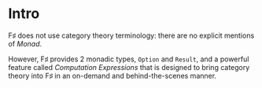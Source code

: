 # Intro

F♯ does not use category theory terminology: there are no explicit mentions of _Monad_.

However, F♯ provides 2 monadic types, `Option` and `Result`, and a powerful feature called _Computation Expressions_ that is designed to bring category theory into F♯ in an on-demand and behind-the-scenes manner.
